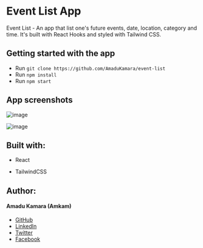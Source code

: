 # Event List App

Event List - An app that list one's future events, date, location, category and time. It's built with React Hooks and styled with Tailwind CSS.

## Getting started with the app 

- Run  `git clone https://github.com/AmaduKamara/event-list`
- Run `npm install`
- Run `npm start`

## App screenshots

![image](https://user-images.githubusercontent.com/50941074/150641353-ddd9ea33-81d9-40e0-aedd-364fb8a433f3.png)

![image](https://user-images.githubusercontent.com/50941074/150641150-140bee59-d994-463c-8718-4e695eb06372.png)


## Built with:

- React

- TailwindCSS

## Author:
#### Amadu Kamara (Amkam)
- <a href="https://github.com/AmaduKamara"> GitHub </a>
- <a href="https://www.linkedin.com/in/amadu-kamara-3b60a25b/"> LinkedIn </a>
- <a href="https://twitter.com/DevAmkam"> Twitter </a>
- <a href="https://www.facebook.com/amadus.kamara.7"> Facebook </a>
